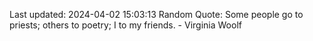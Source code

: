 Last updated: 2024-04-02 15:03:13
Random Quote: Some people go to priests; others to poetry; I to my friends. - Virginia Woolf